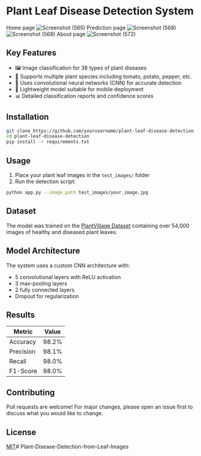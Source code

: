 # Plant Leaf Disease Detection System 

 Home page ![Screenshot (565)](https://github.com/user-attachments/assets/78ef8f09-7a16-4374-8e1f-3326a6297061)
 Prediction page ![Screenshot (568)](https://github.com/user-attachments/assets/cef2a01e-dae0-4873-bc4f-6530452759c6)
 ![Screenshot (568)](https://github.com/user-attachments/assets/9ccdb63c-66ea-4d24-9a2c-7523880def2f)
 About page ![Screenshot (572)](https://github.com/user-attachments/assets/7d3c4fee-a524-4595-9161-12017be73f37)

 


## Key Features
- 🖼️ Image classification for 38 types of plant diseases
- 🌱 Supports multiple plant species including tomato, potato, pepper, etc.
- 🔬 Uses convolutional neural networks (CNN) for accurate detection
- 📱 Lightweight model suitable for mobile deployment
- 📊 Detailed classification reports and confidence scores

## Installation
```bash
git clone https://github.com/yourusername/plant-leaf-disease-detection.git
cd plant-leaf-disease-detection
pip install -r requirements.txt
```

## Usage
1. Place your plant leaf images in the `test_images/` folder
2. Run the detection script:
```bash
python app.py --image_path test_images/your_image.jpg
```

## Dataset
The model was trained on the [PlantVillage Dataset](https://plantvillage.psu.edu/) containing over 54,000 images of healthy and diseased plant leaves.

## Model Architecture
The system uses a custom CNN architecture with:
- 5 convolutional layers with ReLU activation
- 3 max-pooling layers
- 2 fully connected layers
- Dropout for regularization

## Results
| Metric        | Value   |
|---------------|---------|
| Accuracy      | 98.2%   |
| Precision     | 98.1%   |
| Recall        | 98.0%   |
| F1-Score      | 98.0%   |

## Contributing
Pull requests are welcome! For major changes, please open an issue first to discuss what you would like to change.

## License
[MIT](https://choosealicense.com/licenses/mit/)# Plant-Disease-Detection-from-Leaf-Images
